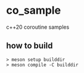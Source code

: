 # co_sample
c++20 coroutine samples

## how to build

```
> meson setup builddir
> meson compile -C builddir
```

